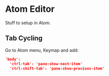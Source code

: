 # Atom Editor

Stuff to setup in Atom.

## Tab Cycling

Go to Atom menu, Keymap and add:

```json
'body':
  'ctrl-tab': 'pane:show-next-item'
  'ctrl-shift-tab': 'pane:show-previous-item'
```
